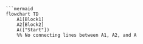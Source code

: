 ```mermaid



```mermaid
flowchart TD
    A1[Block1]
    A2[Block2]
    A(["Start"])
    %% No connecting lines between A1, A2, and A
```
